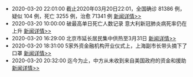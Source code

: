 - 2020-03-20 22:01:00  截止2020年03月20日22:01，全国确诊 81386 例，疑似 104 例，死亡 3255 例，治愈 71341 例  [新闻详情>>](https://github.com/AlbertGithubHome/ChineseVictory/blob/master/PneumoniaMap/20200320220100.jpg)
- 2020-03-20 10:00:00  破最高单日死亡人数记录 意大利新冠肺炎病死率仍在上升  [新闻详情>>](http://mil.news.sina.com.cn/2020-03-20/doc-iimxyqwa1872720.shtml)
- 2020-03-20 16:29:00  北京市延长居民集中供热至3月31日  [新闻详情>>](http://finance.sina.com.cn/china/gncj/2020-03-20/doc-iimxxsth0550884.shtml)
- 2020-03-20 18:31:00  5家外资金融机构开业仪式上，上海副市长带头摘下了口罩  [新闻详情>>](http://finance.sina.com.cn/roll/2020-03-20/doc-iimxxsth0588218.shtml)
- 2020-03-20 20:32:00  迄今为止，中方从未收到来自美国政府的资金和援助  [新闻详情>>](http://finance.sina.com.cn/wm/2020-03-20/doc-iimxyqwa2070447.shtml)
